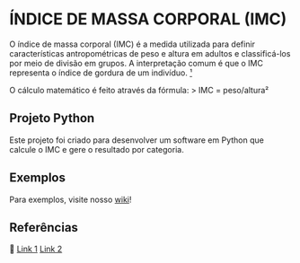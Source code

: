 # ÍNDICE DE MASSA CORPORAL (IMC)

O índice de massa corporal (IMC) é a medida utilizada para definir características antropométricas de peso e altura em adultos e classificá-los por meio de divisão em grupos. A interpretação comum é que o IMC representa o índice de gordura de um indivíduo. [¹][ref1]

O cálculo matemático é feito através da fórmula:
    > IMC = peso/altura²
    
## Projeto Python

Este projeto foi criado para desenvolver um software em Python que calcule o IMC e gere o resultado por categoria. 

## Exemplos

Para exemplos, visite nosso [wiki][ref2]! 

## Referências

:memo: [Link 1][ref1]
       [Link 2][ref2]
       
[ref1]: https://www.ncbi.nlm.nih.gov/pmc/articles/PMC4890841/pdf/nt-50-117.pdf
[ref2]: https://github.com/pylearners/IMC/wiki/%C3%8Dndice-de-massa-corporal-(IMC)
